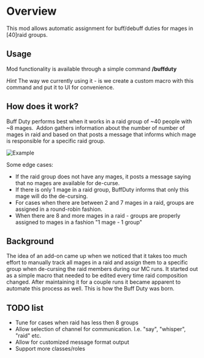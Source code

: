Overview
========
This mod allows automatic assignment for buff/debuff duties for mages in [40]raid groups.

Usage
-----
Mod functionality is available through a simple command
**/buffduty**

_Hint_
The way we currently using it - is we create a custom macro with this command and put it to UI for convenience.

How does it work?
-----------------
Buff Duty performs best when it works in a raid group of ~40 people with ~8 mages. 
Addon gathers information about the number of number of mages in raid and based on that posts a message that informs which mage is responsible for a specific raid group.

![Example ](https://cdn.discordapp.com/attachments/637278196865433621/655145286045270027/unknown.png "Example usage")

Some edge cases:

* If the raid group does not have any mages, it posts a message saying that no mages are available for de-curse.
* If there is only 1 mage in a raid group, BuffDuty informs that only this mage will do the de-cursing.
* For cases when there are between 2 and 7 mages in a raid, groups are assigned in a round-robin fashion.
* When there are 8 and more mages in a raid - groups are properly assigned to mages in a fashion "1 mage - 1 group"


Background
----------
The idea of an add-on came up when we noticed that it takes too much effort to manually track all mages in a raid and assign them to a specific group when de-cursing the raid members during our MC runs. It started out as a simple macro that needed to be edited every time raid composition changed. After maintaining it for a couple runs it became apparent to automate this process as well. This is how the Buff Duty was born.

TODO list
------------------

* Tune for cases when raid has less then 8 groups
* Allow selection of channel for communication. I.e. "say", "whisper", "raid" etc.
* Allow for customized message format output
* Support more classes/roles

